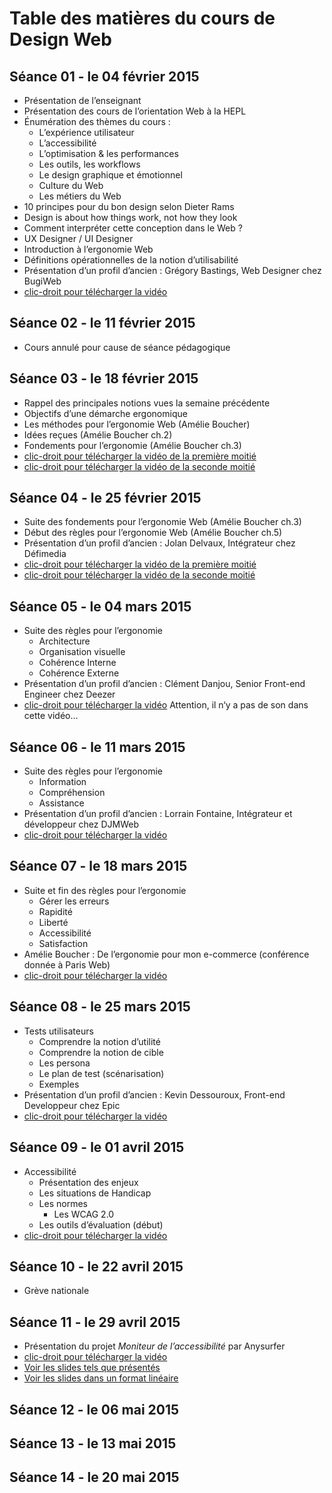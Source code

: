 # Table des matières du cours de Design Web

## Séance 01 - le 04 février 2015

- Présentation de l’enseignant
- Présentation des cours de l’orientation Web à la HEPL
- Énumération des thèmes du cours :
	- L’expérience utilisateur
	- L’accessibilité
	- L’optimisation & les performances
	- Les outils, les workflows
	- Le design graphique et émotionnel
	- Culture du Web
	- Les métiers du Web
- 10 principes pour du bon design selon Dieter Rams
- Design is about how things work, not how they look
- Comment interpréter cette conception dans le Web ?
- UX Designer / UI Designer
- Introduction à l’ergonomie Web
- Définitions opérationnelles de la notion d’utilisabilité
- Présentation d’un profil d’ancien : Grégory Bastings, Web Designer chez BugiWeb
- [clic-droit pour télécharger la vidéo](http://www.domy.be/design-web/vids/c1.mp4)

## Séance 02 - le 11 février 2015

- Cours annulé pour cause de séance pédagogique

## Séance 03 - le 18 février 2015

- Rappel des principales notions vues la semaine précédente
- Objectifs d’une démarche ergonomique
- Les méthodes pour l’ergonomie Web (Amélie Boucher)
- Idées reçues (Amélie Boucher ch.2)
- Fondements pour l’ergonomie (Amélie Boucher ch.3)
- [clic-droit pour télécharger la vidéo de la première moitié](http://www.domy.be/design-web/vids/c3-1.mov)
- [clic-droit pour télécharger la vidéo de la seconde moitié](http://www.domy.be/design-web/vids/c3-2.mov)

## Séance 04 - le 25 février 2015
- Suite des fondements pour l’ergonomie Web (Amélie Boucher ch.3)
- Début des règles pour l’ergonomie Web (Amélie Boucher ch.5)
- Présentation d’un profil d’ancien : Jolan Delvaux, Intégrateur chez Défimedia
- [clic-droit pour télécharger la vidéo de la première moitié](http://www.domy.be/design-web/vids/c4-1.mov)
- [clic-droit pour télécharger la vidéo de la seconde moitié](http://www.domy.be/design-web/vids/c4-2.mov)

## Séance 05 - le 04 mars 2015
- Suite des règles pour l’ergonomie
	- Architecture
	- Organisation visuelle
	- Cohérence Interne
	- Cohérence Externe
- Présentation d’un profil d’ancien : Clément Danjou, Senior Front-end Engineer chez Deezer
- [clic-droit pour télécharger la vidéo](http://www.domy.be/design-web/vids/c5.mp4) Attention, il n‘y a pas de son dans cette vidéo…

## Séance 06 - le 11 mars 2015
- Suite des règles pour l’ergonomie
	- Information
	- Compréhension
	- Assistance
- Présentation d’un profil d’ancien : Lorrain Fontaine, Intégrateur et développeur chez DJMWeb
- [clic-droit pour télécharger la vidéo](http://www.domy.be/design-web/vids/c6.mp4)

## Séance 07 - le 18 mars 2015
- Suite et fin des règles pour l’ergonomie
	- Gérer les erreurs
	- Rapidité
	- Liberté
	- Accessibilité
	- Satisfaction
- Amélie Boucher : De l’ergonomie pour mon e-commerce (conférence donnée à Paris Web)
- [clic-droit pour télécharger la vidéo](http://www.domy.be/design-web/vids/c7.mp4)

## Séance 08 - le 25 mars 2015
- Tests utilisateurs
	- Comprendre la notion d’utilité
	- Comprendre la notion de cible
	- Les persona
	- Le plan de test (scénarisation)
	- Exemples
- Présentation d’un profil d’ancien : Kevin Dessouroux, Front-end Developpeur chez Epic
- [clic-droit pour télécharger la vidéo](http://www.domy.be/design-web/vids/c8.mp4)

## Séance 09 - le 01 avril 2015
- Accessibilité
	- Présentation des enjeux
	- Les situations de Handicap
	- Les normes
		- Les WCAG 2.0
	- Les outils d’évaluation (début)
- [clic-droit pour télécharger la vidéo](http://www.domy.be/design-web/vids/c9.mp4)

## Séance 10 - le 22 avril 2015
- Grève nationale

## Séance 11 - le 29 avril 2015
- Présentation du projet *Moniteur de l’accessibilité* par Anysurfer
- [clic-droit pour télécharger la vidéo](http://www.domy.be/design-web/vids/c10.mp4)
- [Voir les slides tels que présentés](http://slides.anysurfer.be/reveal/tm2014_2015_fr.html#/)
- [Voir les slides dans un format linéaire](http://slides.anysurfer.be/reveal/tm_2014_2015_handout_fr.html)

## Séance 12 - le 06 mai 2015

## Séance 13 - le 13 mai 2015

## Séance 14 - le 20 mai 2015
